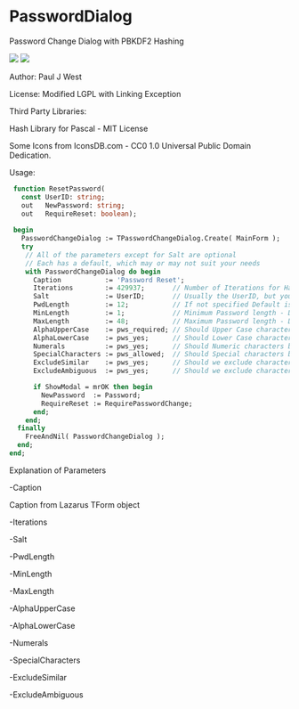 # PasswordDialog
 Password Change Dialog with PBKDF2 Hashing
 
<img src="https://img.shields.io/badge/Compiler-Free%20Pascal%20%2F%20Lazarus-brightgreen">
 
<img src="https://img.shields.io/badge/License-Modified%20LGPL%20with%20Linking%20exception-brightgreen">

 Author:  Paul J West
 
 License: Modified LGPL with Linking Exception
 
 Third Party Libraries:
 
   Hash Library for Pascal - MIT License
   
   Some Icons from IconsDB.com - CC0 1.0 Universal Public Domain Dedication.
   
Usage: 
```Pascal
 function ResetPassword(
   const UserID: string;
   out   NewPassword: string;
   out   RequireReset: boolean);
 
 begin
   PasswordChangeDialog := TPasswordChangeDialog.Create( MainForm );
   try
    // All of the parameters except for Salt are optional
    // Each has a default, which may or may not suit your needs
    with PasswordChangeDialog do begin
      Caption           := 'Password Reset';
      Iterations        := 429937;       // Number of Iterations for Hash Routine
      Salt              := UserID;       // Usually the UserID, but you can get creative...
      PwdLength         := 12;           // If not specified Default is Minimum Length
      MinLength         := 1;            // Minimum Password length - Default 8
      MaxLength         := 48;           // Maximum Password length - Default 64
      AlphaUpperCase    := pws_required; // Should Upper Case characters be Allowed/Required
      AlphaLowerCase    := pws_yes;      // Should Lower Case characters be Allowed/Required
      Numerals          := pws_yes;      // Should Numeric characters be Allowed/Required
      SpecialCharacters := pws_allowed;  // Should Special characters be Allowed/Required
      ExcludeSimilar    := pws_yes;      // Should we exclude characters that look very similar
      ExcludeAmbiguous  := pws_yes;      // Should we exclude characters know to confuse some apps 

      if ShowModal = mrOK then begin
        NewPassword  := Password;
	    RequireReset := RequirePasswordChange;
      end;
    end;
  finally
    FreeAndNil( PasswordChangeDialog );
  end;
end;
```

Explanation of Parameters

-Caption

   Caption from Lazarus TForm object
   
-Iterations

-Salt

-PwdLength

-MinLength

-MaxLength

-AlphaUpperCase

-AlphaLowerCase

-Numerals

-SpecialCharacters

-ExcludeSimilar

-ExcludeAmbiguous
